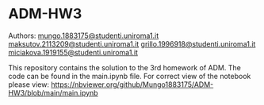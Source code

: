 # ADM-HW3

Authors:
mungo.1883175@studenti.uniroma1.it
maksutov.2113209@studenti.uniroma1.it
grillo.1996918@studenti.uniroma1.it
miciakova.1919155@studenti.uniroma1.it

This repository contains the solution to the 3rd homework of ADM. The code can be found in the main.ipynb file. For correct view of the notebook please view: https://nbviewer.org/github/Mungo1883175/ADM-HW3/blob/main/main.ipynb
